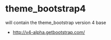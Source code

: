 # theme_bootstrap4
will contain the theme_bootstrap version 4 base

* http://v4-alpha.getbootstrap.com/
